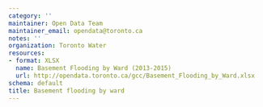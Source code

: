 ```yaml
---
category: ''
maintainer: Open Data Team
maintainer_email: opendata@toronto.ca
notes: ''
organization: Toronto Water
resources:
- format: XLSX
  name: Basement Flooding by Ward (2013-2015)
  url: http://opendata.toronto.ca/gcc/Basement_Flooding_by_Ward.xlsx
schema: default
title: Basement flooding by ward
---
```

